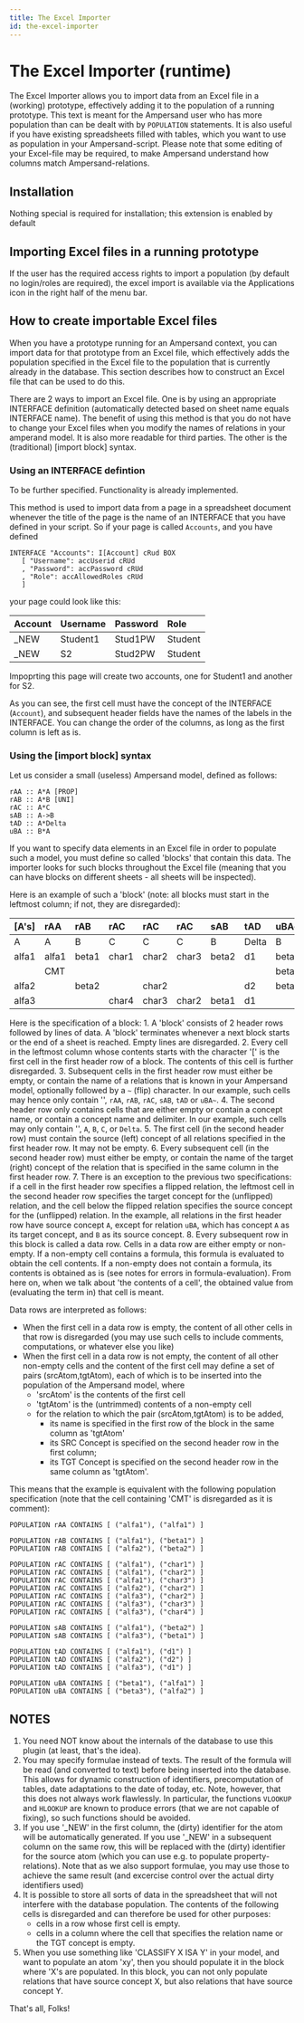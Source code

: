 ```yaml
---
title: The Excel Importer
id: the-excel-importer
---
```


# The Excel Importer (runtime)

The Excel Importer allows you to import data from an Excel file in a \(working\) prototype, effectively adding it to the population of a running prototype. This text is meant for the Ampersand user who has more population than can be dealt with by `POPULATION` statements. It is also useful if you have existing spreadsheets filled with tables, which you want to use as population in your Ampersand-script. Please note that some editing of your Excel-file may be required, to make Ampersand understand how columns match Ampersand-relations.

## Installation

Nothing special is required for installation; this extension is enabled by default

## Importing Excel files in a running prototype

If the user has the required access rights to import a population \(by default no login/roles are required\), the excel import is available via the Applications icon in the right half of the menu bar.

## How to create importable Excel files

When you have a prototype running for an Ampersand context, you can import data for that prototype from an Excel file, which effectively adds the population specified in the Excel file to the population that is currently already in the database. This section describes how to construct an Excel file that can be used to do this.

There are 2 ways to import an Excel file. One is by using an appropriate INTERFACE definition \(automatically detected based on sheet name equals INTERFACE name\). The benefit of using this method is that you do not have to change your Excel files when you modify the names of relations in your amperand model. It is also more readable for third parties. The other is the \(traditional\) \[import block\] syntax.

### Using an INTERFACE defintion

To be further specified. Functionality is already implemented.

This method is used to import data from a page in a spreadsheet document whenever the title of the page is the name of an INTERFACE that you have defined in your script. So if your page is called `Accounts`, and you have defined

```text
INTERFACE "Accounts": I[Account] cRud BOX
   [ "Username": accUserid cRUd
   , "Password": accPassword cRUd
   , "Role": accAllowedRoles cRUd
   ]
```

your page could look like this:

| Account | Username | Password | Role |
| :--- | :--- | :--- | :--- |
| \_NEW | Student1 | Stud1PW | Student |
| \_NEW | S2 | Stud2PW | Student |

Impoprting this page will create two accounts, one for Student1 and another for S2.

As you can see, the first cell must have the concept of the INTERFACE \(`Account`\), and subsequent header fields have the names of the labels in the INTERFACE. You can change the order of the columns, as long as the first column is left as is.

### Using the \[import block\] syntax

Let us consider a small \(useless\) Ampersand model, defined as follows:

```text
rAA :: A*A [PROP]
rAB :: A*B [UNI]
rAC :: A*C
sAB :: A->B
tAD :: A*Delta
uBA :: B*A
```

If you want to specify data elements in an Excel file in order to populate such a model, you must define so called 'blocks' that contain this data. The importer looks for such blocks throughout the Excel file \(meaning that you can have blocks on different sheets - all sheets will be inspected\).

Here is an example of such a 'block' \(note: all blocks must start in the leftmost column; if not, they are disregarded\):

| \[A's\] | rAA | rAB | rAC | rAC | rAC | sAB | tAD | uBA~ |
| :--- | :--- | :--- | :--- | :--- | :--- | :--- | :--- | :--- |
| A | A | B | C | C | C | B | Delta | B |
| alfa1 | alfa1 | beta1 | char1 | char2 | char3 | beta2 | d1 | beta1 |
|  | CMT |  |  |  |  |  |  | beta2 |
| alfa2 |  | beta2 |  | char2 |  |  | d2 | beta3 |
| alfa3 |  |  | char4 | char3 | char2 | beta1 | d1 |  |

Here is the specification of a block: 1. A 'block' consists of 2 header rows followed by lines of data. A 'block' terminates whenever a next block starts or the end of a sheet is reached. Empty lines are disregarded. 2. Every cell in the leftmost column whose contents starts with the character '\[' is the first cell in the first header row of a block. The contents of this cell is further disregarded. 3. Subsequent cells in the first header row must either be empty, or contain the name of a relations that is known in your Ampersand model, optionally followed by a `~` \(flip\) character. In our example, such cells may hence only contain '', `rAA`, `rAB`, `rAC`, `sAB`, `tAD` or `uBA~`. 4. The second header row only contains cells that are either empty or contain a concept name, or contain a concept name and delimiter. In our example, such cells may only contain '', `A`, `B`, `C`, or `Delta`. 5. The first cell \(in the second header row\) must contain the source \(left\) concept of all relations specified in the first header row. It may not be empty. 6. Every subsequent cell \(in the second header row\) must either be empty, or contain the name of the target \(right\) concept of the relation that is specified in the same column in the first header row. 7. There is an exception to the previous two specifications: if a cell in the first header row specifies a flipped relation, the leftmost cell in the second header row specifies the target concept for the \(unflipped\) relation, and the cell below the flipped relation specifies the source concept for the \(unflipped\) relation. In the example, all relations in the first header row have source concept `A`, except for relation `uBA`, which has concept `A` as its target concept, and `B` as its source concept. 8. Every subsequent row in this block is called a data row. Cells in a data row are either empty or non-empty. If a non-empty cell contains a formula, this formula is evaluated to obtain the cell contents. If a non-empty does not contain a formula, its contents is obtained as is \(see notes for errors in formula-evaluation\). From here on, when we talk about 'the contents of a cell', the obtained value from \(evaluating the term in\) that cell is meant.

Data rows are interpreted as follows:

* When the first cell in a data row is empty, the content of all other cells in that row is disregarded \(you may use such cells to include comments, computations, or whatever else you like\)
* When the first cell in a data row is not empty, the content of all other non-empty cells and the content of the first cell may define a set of pairs \(srcAtom,tgtAtom\), each of which is to be inserted into the population of the Ampersand model, where
  * 'srcAtom' is the contents of the first cell
  * 'tgtAtom' is the \(untrimmed\) contents of a non-empty cell
  * for the relation to which the pair \(srcAtom,tgtAtom\) is to be added,
    * its name is specified in the first row of the block in the same column as 'tgtAtom'
    * its SRC Concept is specified on the second header row in the first column;
    * its TGT Concept is specified on the second header row in the same column as 'tgtAtom'.

This means that the example is equivalent with the following population specification \(note that the cell containing 'CMT' is disregarded as it is comment\):

```text
POPULATION rAA CONTAINS [ ("alfa1"), ("alfa1") ] 

POPULATION rAB CONTAINS [ ("alfa1"), ("beta1") ] 
POPULATION rAB CONTAINS [ ("alfa2"), ("beta2") ] 

POPULATION rAC CONTAINS [ ("alfa1"), ("char1") ] 
POPULATION rAC CONTAINS [ ("alfa1"), ("char2") ] 
POPULATION rAC CONTAINS [ ("alfa1"), ("char3") ] 
POPULATION rAC CONTAINS [ ("alfa2"), ("char2") ] 
POPULATION rAC CONTAINS [ ("alfa3"), ("char2") ] 
POPULATION rAC CONTAINS [ ("alfa3"), ("char3") ] 
POPULATION rAC CONTAINS [ ("alfa3"), ("char4") ] 

POPULATION sAB CONTAINS [ ("alfa1"), ("beta2") ] 
POPULATION sAB CONTAINS [ ("alfa3"), ("beta1") ] 

POPULATION tAD CONTAINS [ ("alfa1"), ("d1") ] 
POPULATION tAD CONTAINS [ ("alfa2"), ("d2") ] 
POPULATION tAD CONTAINS [ ("alfa3"), ("d1") ] 

POPULATION uBA CONTAINS [ ("beta1"), ("alfa1") ] 
POPULATION uBA CONTAINS [ ("beta3"), ("alfa2") ]
```

## NOTES

1. You need NOT know about the internals of the database to use this plugin \(at least, that's the idea\).
2. You may specify formulae instead of texts. The result of the formula will be read \(and converted to text\) before being inserted into the database. This allows for dynamic construction of identifiers, precomputation of tables, date adaptations to the date of today, etc. Note, however, that this does not always work flawlessly. In particular, the functions `VLOOKUP` and `HLOOKUP` are known to produce errors \(that we are not capable of fixing\), so such functions should be avoided.
3. If you use '\_NEW' in the first column, the \(dirty\) identifier for the atom will be automatically generated. If you use '\_NEW' in a subsequent column on the same row, this will be replaced with the \(dirty\) identifier for the source atom \(which you can use e.g. to populate property-relations\). Note that as we also support formulae, you may use those to achieve the same result \(and excercise control over the actual dirty identifiers used\)
4. It is possible to store all sorts of data in the spreadsheet that will not interfere with the database population. The contents of the following cells is disregarded and can therefore be used for other purposes:
   * cells in a row whose first cell is empty.
   * cells in a column where the cell that specifies the relation name or the TGT concept is empty.
5. When you use something like 'CLASSIFY X ISA Y' in your model, and want to populate an atom 'xy', then you should populate it in the block where 'X's are populated. In this block, you can not only populate relations that have source concept X, but also relations that have source concept Y.

That's all, Folks!

